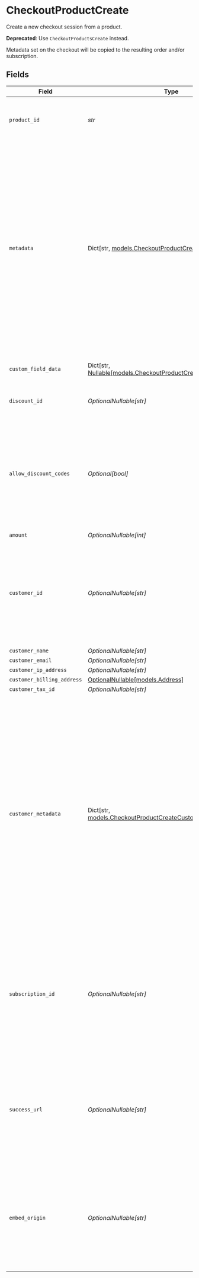 # CheckoutProductCreate

Create a new checkout session from a product.

**Deprecated**: Use `CheckoutProductsCreate` instead.

Metadata set on the checkout will be copied
to the resulting order and/or subscription.


## Fields

| Field                                                                                                                                                                                                                                                                                                                                  | Type                                                                                                                                                                                                                                                                                                                                   | Required                                                                                                                                                                                                                                                                                                                               | Description                                                                                                                                                                                                                                                                                                                            |
| -------------------------------------------------------------------------------------------------------------------------------------------------------------------------------------------------------------------------------------------------------------------------------------------------------------------------------------- | -------------------------------------------------------------------------------------------------------------------------------------------------------------------------------------------------------------------------------------------------------------------------------------------------------------------------------------- | -------------------------------------------------------------------------------------------------------------------------------------------------------------------------------------------------------------------------------------------------------------------------------------------------------------------------------------- | -------------------------------------------------------------------------------------------------------------------------------------------------------------------------------------------------------------------------------------------------------------------------------------------------------------------------------------- |
| `product_id`                                                                                                                                                                                                                                                                                                                           | *str*                                                                                                                                                                                                                                                                                                                                  | :heavy_check_mark:                                                                                                                                                                                                                                                                                                                     | ID of the product to checkout. First available price will be selected.                                                                                                                                                                                                                                                                 |
| `metadata`                                                                                                                                                                                                                                                                                                                             | Dict[str, [models.CheckoutProductCreateMetadata](../models/checkoutproductcreatemetadata.md)]                                                                                                                                                                                                                                          | :heavy_minus_sign:                                                                                                                                                                                                                                                                                                                     | Key-value object allowing you to store additional information.<br/><br/>The key must be a string with a maximum length of **40 characters**.<br/>The value must be either:<br/><br/>* A string with a maximum length of **500 characters**<br/>* An integer<br/>* A boolean<br/><br/>You can store up to **50 key-value pairs**.       |
| `custom_field_data`                                                                                                                                                                                                                                                                                                                    | Dict[str, [Nullable[models.CheckoutProductCreateCustomFieldData]](../models/checkoutproductcreatecustomfielddata.md)]                                                                                                                                                                                                                  | :heavy_minus_sign:                                                                                                                                                                                                                                                                                                                     | Key-value object storing custom field values.                                                                                                                                                                                                                                                                                          |
| `discount_id`                                                                                                                                                                                                                                                                                                                          | *OptionalNullable[str]*                                                                                                                                                                                                                                                                                                                | :heavy_minus_sign:                                                                                                                                                                                                                                                                                                                     | ID of the discount to apply to the checkout.                                                                                                                                                                                                                                                                                           |
| `allow_discount_codes`                                                                                                                                                                                                                                                                                                                 | *Optional[bool]*                                                                                                                                                                                                                                                                                                                       | :heavy_minus_sign:                                                                                                                                                                                                                                                                                                                     | Whether to allow the customer to apply discount codes. If you apply a discount through `discount_id`, it'll still be applied, but the customer won't be able to change it.                                                                                                                                                             |
| `amount`                                                                                                                                                                                                                                                                                                                               | *OptionalNullable[int]*                                                                                                                                                                                                                                                                                                                | :heavy_minus_sign:                                                                                                                                                                                                                                                                                                                     | N/A                                                                                                                                                                                                                                                                                                                                    |
| `customer_id`                                                                                                                                                                                                                                                                                                                          | *OptionalNullable[str]*                                                                                                                                                                                                                                                                                                                | :heavy_minus_sign:                                                                                                                                                                                                                                                                                                                     | ID of an existing customer in the organization. The customer data will be pre-filled in the checkout form. The resulting order will be linked to this customer.                                                                                                                                                                        |
| `customer_name`                                                                                                                                                                                                                                                                                                                        | *OptionalNullable[str]*                                                                                                                                                                                                                                                                                                                | :heavy_minus_sign:                                                                                                                                                                                                                                                                                                                     | N/A                                                                                                                                                                                                                                                                                                                                    |
| `customer_email`                                                                                                                                                                                                                                                                                                                       | *OptionalNullable[str]*                                                                                                                                                                                                                                                                                                                | :heavy_minus_sign:                                                                                                                                                                                                                                                                                                                     | N/A                                                                                                                                                                                                                                                                                                                                    |
| `customer_ip_address`                                                                                                                                                                                                                                                                                                                  | *OptionalNullable[str]*                                                                                                                                                                                                                                                                                                                | :heavy_minus_sign:                                                                                                                                                                                                                                                                                                                     | N/A                                                                                                                                                                                                                                                                                                                                    |
| `customer_billing_address`                                                                                                                                                                                                                                                                                                             | [OptionalNullable[models.Address]](../models/address.md)                                                                                                                                                                                                                                                                               | :heavy_minus_sign:                                                                                                                                                                                                                                                                                                                     | N/A                                                                                                                                                                                                                                                                                                                                    |
| `customer_tax_id`                                                                                                                                                                                                                                                                                                                      | *OptionalNullable[str]*                                                                                                                                                                                                                                                                                                                | :heavy_minus_sign:                                                                                                                                                                                                                                                                                                                     | N/A                                                                                                                                                                                                                                                                                                                                    |
| `customer_metadata`                                                                                                                                                                                                                                                                                                                    | Dict[str, [models.CheckoutProductCreateCustomerMetadata](../models/checkoutproductcreatecustomermetadata.md)]                                                                                                                                                                                                                          | :heavy_minus_sign:                                                                                                                                                                                                                                                                                                                     | Key-value object allowing you to store additional information that'll be copied to the created customer.<br/><br/>The key must be a string with a maximum length of **40 characters**.<br/>The value must be either:<br/><br/>* A string with a maximum length of **500 characters**<br/>* An integer<br/>* A boolean<br/><br/>You can store up to **50 key-value pairs**. |
| `subscription_id`                                                                                                                                                                                                                                                                                                                      | *OptionalNullable[str]*                                                                                                                                                                                                                                                                                                                | :heavy_minus_sign:                                                                                                                                                                                                                                                                                                                     | ID of a subscription to upgrade. It must be on a free pricing. If checkout is successful, metadata set on this checkout will be copied to the subscription, and existing keys will be overwritten.                                                                                                                                     |
| `success_url`                                                                                                                                                                                                                                                                                                                          | *OptionalNullable[str]*                                                                                                                                                                                                                                                                                                                | :heavy_minus_sign:                                                                                                                                                                                                                                                                                                                     | URL where the customer will be redirected after a successful payment.You can add the `checkout_id={CHECKOUT_ID}` query parameter to retrieve the checkout session id.                                                                                                                                                                  |
| `embed_origin`                                                                                                                                                                                                                                                                                                                         | *OptionalNullable[str]*                                                                                                                                                                                                                                                                                                                | :heavy_minus_sign:                                                                                                                                                                                                                                                                                                                     | If you plan to embed the checkout session, set this to the Origin of the embedding page. It'll allow the Polar iframe to communicate with the parent page.                                                                                                                                                                             |